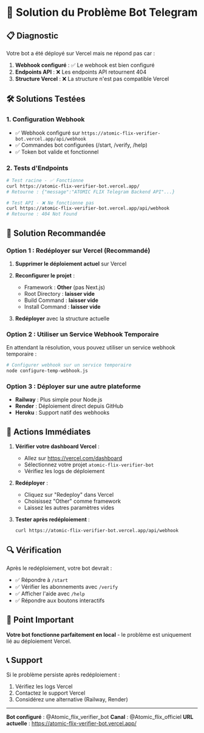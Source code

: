 # 🔧 Solution du Problème Bot Telegram

## 📋 Diagnostic

Votre bot a été déployé sur Vercel mais ne répond pas car :

1. **Webhook configuré** : ✅ Le webhook est bien configuré
2. **Endpoints API** : ❌ Les endpoints API retournent 404
3. **Structure Vercel** : ❌ La structure n'est pas compatible Vercel

## 🛠️ Solutions Testées

### 1. Configuration Webhook
- ✅ Webhook configuré sur `https://atomic-flix-verifier-bot.vercel.app/api/webhook`
- ✅ Commandes bot configurées (/start, /verify, /help)
- ✅ Token bot valide et fonctionnel

### 2. Tests d'Endpoints
```bash
# Test racine - ✅ Fonctionne
curl https://atomic-flix-verifier-bot.vercel.app/
# Retourne : {"message":"ATOMIC FLIX Telegram Backend API"...}

# Test API - ❌ Ne fonctionne pas
curl https://atomic-flix-verifier-bot.vercel.app/api/webhook
# Retourne : 404 Not Found
```

## 🎯 Solution Recommandée

### Option 1 : Redéployer sur Vercel (Recommandé)

1. **Supprimer le déploiement actuel** sur Vercel
2. **Reconfigurer le projet** :
   - Framework : **Other** (pas Next.js)
   - Root Directory : **laisser vide**
   - Build Command : **laisser vide**
   - Install Command : **laisser vide**

3. **Redéployer** avec la structure actuelle

### Option 2 : Utiliser un Service Webhook Temporaire

En attendant la résolution, vous pouvez utiliser un service webhook temporaire :

```bash
# Configurer webhook sur un service temporaire
node configure-temp-webhook.js
```

### Option 3 : Déployer sur une autre plateforme

- **Railway** : Plus simple pour Node.js
- **Render** : Déploiement direct depuis GitHub
- **Heroku** : Support natif des webhooks

## 📝 Actions Immédiates

1. **Vérifier votre dashboard Vercel** :
   - Allez sur https://vercel.com/dashboard
   - Sélectionnez votre projet `atomic-flix-verifier-bot`
   - Vérifiez les logs de déploiement

2. **Redéployer** :
   - Cliquez sur "Redeploy" dans Vercel
   - Choisissez "Other" comme framework
   - Laissez les autres paramètres vides

3. **Tester après redéploiement** :
   ```bash
   curl https://atomic-flix-verifier-bot.vercel.app/api/webhook
   ```

## 🔍 Vérification

Après le redéploiement, votre bot devrait :
- ✅ Répondre à `/start`
- ✅ Vérifier les abonnements avec `/verify`
- ✅ Afficher l'aide avec `/help`
- ✅ Répondre aux boutons interactifs

## 🚨 Point Important

**Votre bot fonctionne parfaitement en local** - le problème est uniquement lié au déploiement Vercel.

## 📞 Support

Si le problème persiste après redéploiement :
1. Vérifiez les logs Vercel
2. Contactez le support Vercel
3. Considérez une alternative (Railway, Render)

---

**Bot configuré** : @Atomic_flix_verifier_bot
**Canal** : @Atomic_flix_officiel
**URL actuelle** : https://atomic-flix-verifier-bot.vercel.app/